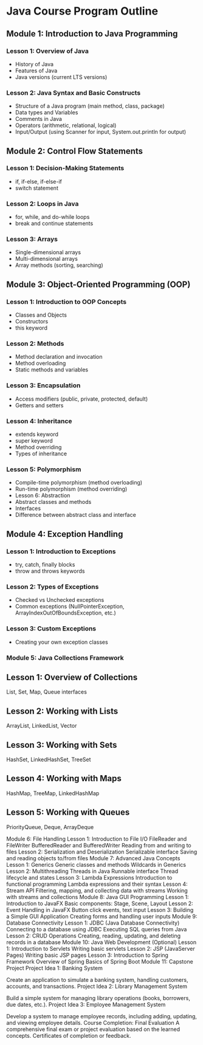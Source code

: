 # Java Course Program Outline
## Module 1: Introduction to Java Programming

### Lesson 1: Overview of Java
-   History of Java
-   Features of Java
-   Java versions (current LTS versions)

### Lesson 2: Java Syntax and Basic Constructs
-   Structure of a Java program (main method, class, package)
-   Data types and Variables
-   Comments in Java
-   Operators (arithmetic, relational, logical)
-   Input/Output (using Scanner for input, System.out.println for output)

## Module 2: Control Flow Statements

### Lesson 1: Decision-Making Statements
-   if, if-else, if-else-if
-   switch statement

### Lesson 2: Loops in Java
-   for, while, and do-while loops 
-   break and continue statements

### Lesson 3: Arrays
-   Single-dimensional arrays
-   Multi-dimensional arrays
-   Array methods (sorting, searching)

## Module 3: Object-Oriented Programming (OOP)
### Lesson 1: Introduction to OOP Concepts
-   Classes and Objects
-   Constructors
-   this keyword

### Lesson 2: Methods
-   Method declaration and invocation
-   Method overloading
-   Static methods and variables

### Lesson 3: Encapsulation
-   Access modifiers (public, private, protected, default)
-   Getters and setters

### Lesson 4: Inheritance
-   extends keyword
-   super keyword
-   Method overriding
-   Types of inheritance

### Lesson 5: Polymorphism
-   Compile-time polymorphism (method overloading)
-   Run-time polymorphism (method overriding)
-   Lesson 6: Abstraction
-   Abstract classes and methods
-   Interfaces
-   Difference between abstract class and interface

## Module 4: Exception Handling
### Lesson 1: Introduction to Exceptions
- try, catch, finally blocks
- throw and throws keywords
### Lesson 2: Types of Exceptions
- Checked vs Unchecked exceptions
- Common exceptions (NullPointerException, ArrayIndexOutOfBoundsException, etc.)
### Lesson 3: Custom Exceptions
- Creating your own exception classes


### Module 5: Java Collections Framework
## Lesson 1: Overview of Collections
List, Set, Map, Queue interfaces
## Lesson 2: Working with Lists
ArrayList, LinkedList, Vector
## Lesson 3: Working with Sets
HashSet, LinkedHashSet, TreeSet
## Lesson 4: Working with Maps
HashMap, TreeMap, LinkedHashMap
## Lesson 5: Working with Queues
PriorityQueue, Deque, ArrayDeque


Module 6: File Handling
Lesson 1: Introduction to File I/O
FileReader and FileWriter
BufferedReader and BufferedWriter
Reading from and writing to files
Lesson 2: Serialization and Deserialization
Serializable interface
Saving and reading objects to/from files
Module 7: Advanced Java Concepts
Lesson 1: Generics
Generic classes and methods
Wildcards in Generics
Lesson 2: Multithreading
Threads in Java
Runnable interface
Thread lifecycle and states
Lesson 3: Lambda Expressions
Introduction to functional programming
Lambda expressions and their syntax
Lesson 4: Stream API
Filtering, mapping, and collecting data with streams
Working with streams and collections
Module 8: Java GUI Programming
Lesson 1: Introduction to JavaFX
Basic components: Stage, Scene, Layout
Lesson 2: Event Handling in JavaFX
Button click events, text input
Lesson 3: Building a Simple GUI Application
Creating forms and handling user inputs
Module 9: Database Connectivity
Lesson 1: JDBC (Java Database Connectivity)
Connecting to a database using JDBC
Executing SQL queries from Java
Lesson 2: CRUD Operations
Creating, reading, updating, and deleting records in a database
Module 10: Java Web Development (Optional)
Lesson 1: Introduction to Servlets
Writing basic servlets
Lesson 2: JSP (JavaServer Pages)
Writing basic JSP pages
Lesson 3: Introduction to Spring Framework
Overview of Spring
Basics of Spring Boot
Module 11: Capstone Project
Project Idea 1: Banking System

Create an application to simulate a banking system, handling customers, accounts, and transactions.
Project Idea 2: Library Management System

Build a simple system for managing library operations (books, borrowers, due dates, etc.).
Project Idea 3: Employee Management System

Develop a system to manage employee records, including adding, updating, and viewing employee details.
Course Completion: Final Evaluation
A comprehensive final exam or project evaluation based on the learned concepts.
Certificates of completion or feedback.
